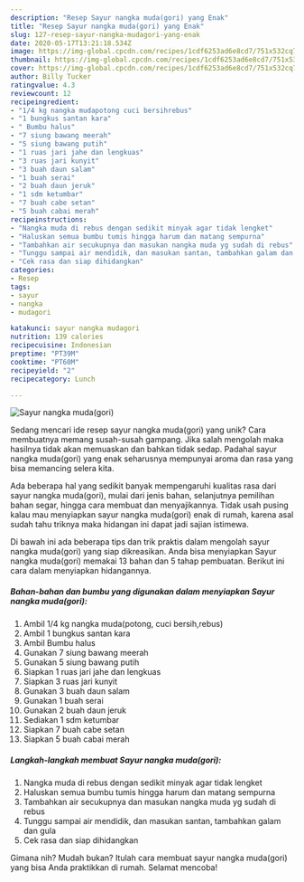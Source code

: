 ```yaml
---
description: "Resep Sayur nangka muda(gori) yang Enak"
title: "Resep Sayur nangka muda(gori) yang Enak"
slug: 127-resep-sayur-nangka-mudagori-yang-enak
date: 2020-05-17T13:21:18.534Z
image: https://img-global.cpcdn.com/recipes/1cdf6253ad6e8cd7/751x532cq70/sayur-nangka-mudagori-foto-resep-utama.jpg
thumbnail: https://img-global.cpcdn.com/recipes/1cdf6253ad6e8cd7/751x532cq70/sayur-nangka-mudagori-foto-resep-utama.jpg
cover: https://img-global.cpcdn.com/recipes/1cdf6253ad6e8cd7/751x532cq70/sayur-nangka-mudagori-foto-resep-utama.jpg
author: Billy Tucker
ratingvalue: 4.3
reviewcount: 12
recipeingredient:
- "1/4 kg nangka mudapotong cuci bersihrebus"
- "1 bungkus santan kara"
- " Bumbu halus"
- "7 siung bawang meerah"
- "5 siung bawang putih"
- "1 ruas jari jahe dan lengkuas"
- "3 ruas jari kunyit"
- "3 buah daun salam"
- "1 buah serai"
- "2 buah daun jeruk"
- "1 sdm ketumbar"
- "7 buah cabe setan"
- "5 buah cabai merah"
recipeinstructions:
- "Nangka muda di rebus dengan sedikit minyak agar tidak lengket"
- "Haluskan semua bumbu tumis hingga harum dan matang sempurna"
- "Tambahkan air secukupnya dan masukan nangka muda yg sudah di rebus"
- "Tunggu sampai air mendidik, dan masukan santan, tambahkan galam dan gula"
- "Cek rasa dan siap dihidangkan"
categories:
- Resep
tags:
- sayur
- nangka
- mudagori

katakunci: sayur nangka mudagori 
nutrition: 139 calories
recipecuisine: Indonesian
preptime: "PT39M"
cooktime: "PT60M"
recipeyield: "2"
recipecategory: Lunch

---
```



![Sayur nangka muda(gori)](https://img-global.cpcdn.com/recipes/1cdf6253ad6e8cd7/751x532cq70/sayur-nangka-mudagori-foto-resep-utama.jpg)

Sedang mencari ide resep sayur nangka muda(gori) yang unik? Cara membuatnya memang susah-susah gampang. Jika salah mengolah maka hasilnya tidak akan memuaskan dan bahkan tidak sedap. Padahal sayur nangka muda(gori) yang enak seharusnya mempunyai aroma dan rasa yang bisa memancing selera kita.

Ada beberapa hal yang sedikit banyak mempengaruhi kualitas rasa dari sayur nangka muda(gori), mulai dari jenis bahan, selanjutnya pemilihan bahan segar, hingga cara membuat dan menyajikannya. Tidak usah pusing kalau mau menyiapkan sayur nangka muda(gori) enak di rumah, karena asal sudah tahu triknya maka hidangan ini dapat jadi sajian istimewa.




Di bawah ini ada beberapa tips dan trik praktis dalam mengolah sayur nangka muda(gori) yang siap dikreasikan. Anda bisa menyiapkan Sayur nangka muda(gori) memakai 13 bahan dan 5 tahap pembuatan. Berikut ini cara dalam menyiapkan hidangannya.

<!--inarticleads1-->

##### Bahan-bahan dan bumbu yang digunakan dalam menyiapkan Sayur nangka muda(gori):

1. Ambil 1/4 kg nangka muda(potong, cuci bersih,rebus)
1. Ambil 1 bungkus santan kara
1. Ambil  Bumbu halus
1. Gunakan 7 siung bawang meerah
1. Gunakan 5 siung bawang putih
1. Siapkan 1 ruas jari jahe dan lengkuas
1. Siapkan 3 ruas jari kunyit
1. Gunakan 3 buah daun salam
1. Gunakan 1 buah serai
1. Gunakan 2 buah daun jeruk
1. Sediakan 1 sdm ketumbar
1. Siapkan 7 buah cabe setan
1. Siapkan 5 buah cabai merah




<!--inarticleads2-->

##### Langkah-langkah membuat Sayur nangka muda(gori):

1. Nangka muda di rebus dengan sedikit minyak agar tidak lengket
1. Haluskan semua bumbu tumis hingga harum dan matang sempurna
1. Tambahkan air secukupnya dan masukan nangka muda yg sudah di rebus
1. Tunggu sampai air mendidik, dan masukan santan, tambahkan galam dan gula
1. Cek rasa dan siap dihidangkan




Gimana nih? Mudah bukan? Itulah cara membuat sayur nangka muda(gori) yang bisa Anda praktikkan di rumah. Selamat mencoba!
